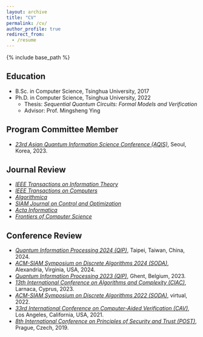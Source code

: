 ```yaml
---
layout: archive
title: "CV"
permalink: /cv/
author_profile: true
redirect_from:
  - /resume
---
```


{% include base_path %}

## Education

* B.Sc. in Computer Science, Tsinghua University, 2017
* Ph.D. in Computer Science, Tsinghua University, 2022
  * Thesis: *Sequential Quantum Circuits: Formal Models and Verification*
  * Advisor: Prof. Mingsheng Ying

## Program Committee Member

* [*23rd Asian Quantum Information Science Conference (AQIS)*](http://aqis-conf.org/2023/committees/), Seoul, Korea, 2023.

## Journal Review

* [*IEEE Transactions on Information Theory*](https://ieeexplore.ieee.org/xpl/RecentIssue.jsp?punumber=18)
* [*IEEE Transactions on Computers*](https://ieeexplore.ieee.org/xpl/RecentIssue.jsp?punumber=12)
* [*Algorithmica*](https://www.springer.com/journal/453)
* [*SIAM Journal on Control and Optimization*](https://www.siam.org/publications/journals/siam-journal-on-control-and-optimization-sicon)
* [*Acta Informatica*](https://www.springer.com/journal/236)
* [*Frontiers of Computer Science*](https://www.springer.com/journal/11704)

## Conference Review

* [*Quantum Information Processing 2024 (QIP)*](https://qip2024.tw/site/page.aspx?pid=901&sid=1522&lang=en), Taipei, Taiwan, China, 2024.
* [*ACM-SIAM Symposium on Discrete Algorithms 2024 (SODA)*](https://www.siam.org/conferences/cm/conference/soda24), Alexandria, Virginia, USA, 2024.
* [*Quantum Information Processing 2023 (QIP)*](https://indico.cern.ch/event/1175020/), Ghent, Belgium, 2023.
* [*13th International Conference on Algorithms and Complexity (CIAC)*](https://easyconferences.eu/ciac2023/), Larnaca, Cyprus, 2023.
* [*ACM-SIAM Symposium on Discrete Algorithms 2022 (SODA)*](https://www.siam.org/conferences/cm/conference/soda22), virtual, 2022.
* [*33rd International Conference on Computer-Aided Verification (CAV)*](http://i-cav.org/2021/), Los Angeles, California, USA, 2021.
* [*8th International Conference on Principles of Security and Trust (POST)*](https://conf.researchr.org/track/etaps-2019/post-2019-papers), Prague, Czech, 2019.
